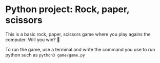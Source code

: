 # Python project: Rock, paper, scissors

This is a basic rock, paper, scissors game where you play agains the computer. Will you win? 🎯

To run the game, use a terminal and write the command you use to run python such as `python3 game/game.py`
